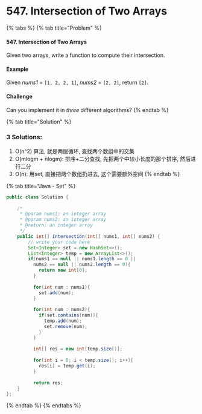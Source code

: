 # 547. Intersection of Two Arrays

{% tabs %}
{% tab title="Problem" %}
#### 547. Intersection of Two Arrays

Given two arrays, write a function to compute their intersection.

#### Example

Given _nums1_ = `[1, 2, 2, 1]`, _nums2_ = `[2, 2]`, return `[2]`.

#### Challenge

Can you implement it in _three_ different algorithms?
{% endtab %}

{% tab title="Solution" %}
### 3 Solutions:

1. O\(n^2\) 算法, 就是两层循环, 查找两个数组中的交集
2. O\(mlogm + nlogm\): 排序+二分查找, 先把两个中较小长度的那个排序, 然后进行二分
3. O\(n\): 用set, 直接把两个数组扔进去, 这个需要额外空间
{% endtab %}

{% tab title="Java - Set" %}
```java
public class Solution {
    
    /*
     * @param nums1: an integer array
     * @param nums2: an integer array
     * @return: an integer array
     */
    public int[] intersection(int[] nums1, int[] nums2) {
        // write your code here
        Set<Integer> set = new HashSet<>();
        List<Integer> temp = new ArrayList<>();
        if(nums1 == null || nums1.length == 0 ||
          nums2 == null || nums2.length == 0){
            return new int[0];
          }
        
          for(int num : nums1){
            set.add(num);
          }
          
          for(int num : nums2){
            if(set.contains(num)){
              temp.add(num);
              set.remove(num);
            }
          }
          
          int[] res = new int[temp.size()];
          
          for(int i = 0; i < temp.size(); i++){
            res[i] = temp.get(i);
          }
          
          return res;
    }
};
```
{% endtab %}
{% endtabs %}

